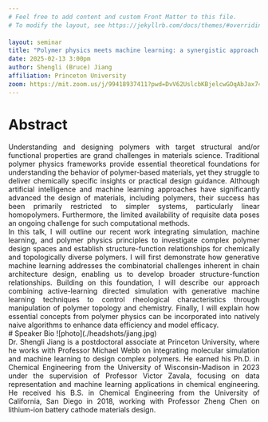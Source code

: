 ```yaml
---
# Feel free to add content and custom Front Matter to this file.
# To modify the layout, see https://jekyllrb.com/docs/themes/#overriding-theme-defaults

layout: seminar
title: "Polymer physics meets machine learning: a synergistic approach to complex polymer design"
date: 2025-02-13 3:00pm
author: Shengli (Bruce) Jiang
affiliation: Princeton University
zoom: https://mit.zoom.us/j/99418937411?pwd=DvV62UslcbKBjelcwGOqAbJax745tk.1
---
```

# Abstract
<div style="text-align: justify;">
Understanding and designing polymers with target structural and/or functional properties are grand challenges in materials science. Traditional polymer physics frameworks provide essential theoretical foundations for understanding the behavior of polymer-based materials, yet they struggle to deliver chemically specific insights or practical design guidance. Although artificial intelligence and machine learning approaches have significantly advanced the design of materials, including polymers, their success has been primarily restricted to simpler systems, particularly linear homopolymers. Furthermore, the limited availability of requisite data poses an ongoing challenge for such computational methods.
</div>

<div style="text-align: justify;">
In this talk, I will outline our recent work integrating simulation, machine learning, and polymer physics principles to investigate complex polymer design spaces and establish structure-function relationships for chemically and topologically diverse polymers. I will first demonstrate how generative machine learning addresses the combinatorial challenges inherent in chain architecture design, enabling us to develop broader structure-function relationships. Building on this foundation, I will describe our approach combining active-learning directed simulation with generative machine learning techniques to control rheological characteristics through manipulation of polymer topology and chemistry. Finally, I will explain how essential concepts from polymer physics can be incorporated into natively naive algorithms to enhance data efficiency and model efficacy. 
</div>
# Speaker Bio
![photo](./headshots/jiang.jpg)
<div style="text-align: justify;">
Dr. Shengli Jiang is a postdoctoral associate at Princeton University, where he works with Professor Michael Webb on integrating molecular simulation and machine learning to design complex polymers. He earned his Ph.D. in Chemical Engineering from the University of Wisconsin-Madison in 2023 under the supervision of Professor Victor Zavala, focusing on data representation and machine learning applications in chemical engineering. He received his B.S. in Chemical Engineering from the University of California, San Diego in 2018, working with Professor Zheng Chen on lithium-ion battery cathode materials design.
</div>

